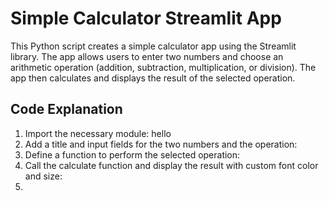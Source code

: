 # Simple Calculator Streamlit App
This Python script creates a simple calculator app using the Streamlit library. The app allows users to enter two numbers and choose an arithmetic operation (addition, subtraction, multiplication, or division). The app then calculates and displays the result of the selected operation.

## Code Explanation
1. Import the necessary module:
  hello
2. Add a title and input fields for the two numbers and the operation:
3. Define a function to perform the selected operation:
4. Call the calculate function and display the result with custom font color and size:
5. 
